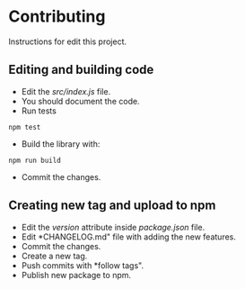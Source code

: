 # Contributing

Instructions for edit this project.

## Editing and building code

* Edit the *src/index.js* file.
* You should document the code.
* Run tests

 ```
npm test
```

* Build the library with:

 ```
npm run build
```

* Commit the changes.

## Creating new tag and upload to npm

* Edit the *version* attribute inside *package.json* file.
* Edit *CHANGELOG.md" file with adding the new features.
* Commit the changes.
* Create a new tag.
* Push commits with *follow tags".
* Publish new package to npm.
